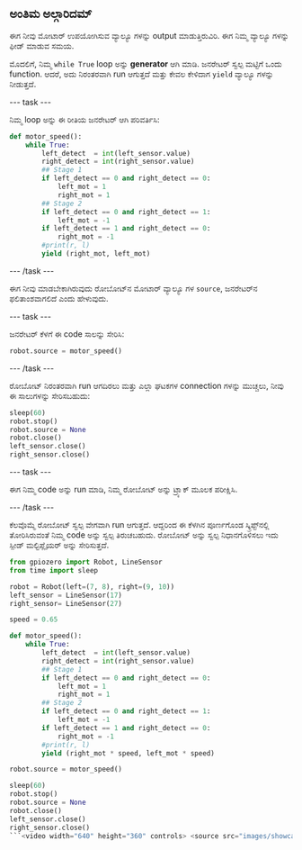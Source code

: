 ## ಅಂತಿಮ ಅಲ್ಗಾರಿದಮ್

ಈಗ ನೀವು ಮೋಟಾರ್ ಉಪಯೋಗಿಸುವ ವ್ಯಾಲ್ಯೂ ಗಳನ್ನು output ಮಾಡುತ್ತಿರುವಿರಿ. ಈಗ ನಿಮ್ಮ ವ್ಯಾಲ್ಯೂ ಗಳನ್ನು ಫೀಡ್ ಮಾಡುವ ಸಮಯ.

ಮೊದಲಿಗೆ, ನಿಮ್ಮ `while True` loop ಅನ್ನು **generator** ಆಗಿ ಮಾಡಿ. ಜನರೇಟರ್ ಸ್ವಲ್ಪ ಮಟ್ಟಿಗೆ ಒಂದು function. ಆದರೆ, ಅದು ನಿರಂತರವಾಗಿ run ಆಗುತ್ತದೆ ಮತ್ತು ಕೇವಲ ಕೇಳಿದಾಗ `yield` ವ್ಯಾಲ್ಯೂ ಗಳನ್ನು ನೀಡುತ್ತದೆ.

\--- task \---

ನಿಮ್ಮ loop ಅನ್ನು ಈ ರೀತಿಯ ಜನರೇಟರ್ ಆಗಿ ಪರಿವರ್ತಿಸಿ:

```python
def motor_speed():
    while True:
        left_detect  = int(left_sensor.value)
        right_detect = int(right_sensor.value)
        ## Stage 1
        if left_detect == 0 and right_detect == 0:
            left_mot = 1
            right_mot = 1
        ## Stage 2
        if left_detect == 0 and right_detect == 1:
            left_mot = -1
        if left_detect == 1 and right_detect == 0:
            right_mot = -1
        #print(r, l)
        yield (right_mot, left_mot)
```

\--- /task \---

ಈಗ ನೀವು ಮಾಡಬೇಕಾಗಿರುವುದು ರೋಬೋಟ್‌ನ ಮೋಟಾರ್ ವ್ಯಾಲ್ಯೂ ಗಳ `source`, ಜನರೇಟರ್‌ನ ಫಲಿತಾಂಶವಾಗಲಿದೆ ಎಂದು ಹೇಳುವುದು.

\--- task \---

ಜನರೇಟರ್ ಕೆಳಗೆ ಈ code ಸಾಲನ್ನು ಸೇರಿಸಿ:

```python
robot.source = motor_speed()
```

\--- /task \---

ರೋಬೋಟ್ ನಿರಂತರವಾಗಿ run ಆಗದಿರಲು ಮತ್ತು ಎಲ್ಲಾ ಘಟಕಗಳ connection ಗಳನ್ನು ಮುಚ್ಚಲು, ನೀವು ಈ ಸಾಲುಗಳನ್ನು ಸೇರಿಸಬಹುದು:

```python
sleep(60)
robot.stop()
robot.source = None
robot.close()
left_sensor.close()
right_sensor.close()
```

\--- task \---

ಈಗ ನಿಮ್ಮ code ಅನ್ನು run ಮಾಡಿ, ನಿಮ್ಮ ರೋಬೋಟ್ ಅನ್ನು ಟ್ರ್ಯಾಕ್ ಮೂಲಕ ಪರೀಕ್ಷಿಸಿ.

\--- /task \---

ಕೆಲವೊಮ್ಮೆ ರೋಬೋಟ್ ಸ್ವಲ್ಪ ವೇಗವಾಗಿ run ಆಗುತ್ತದೆ. ಆದ್ದರಿಂದ ಈ ಕೆಳಗಿನ ಪೂರ್ಣಗೊಂಡ ಸ್ಕ್ರಿಪ್ಟ್‌ನಲ್ಲಿ ತೋರಿಸಿರುವಂತೆ ನಿಮ್ಮ code ಅನ್ನು ಸ್ವಲ್ಪ ತಿರುಚಬಹುದು. ರೋಬೋಟ್ ಅನ್ನು ಸ್ವಲ್ಪ ನಿಧಾನಗೊಳಿಸಲು ಇದು ಸ್ಪೀಡ್ ಮಲ್ಟಿಪ್ಲೈಯರ್ ಅನ್ನು ಸೇರಿಸುತ್ತದೆ.

```python
from gpiozero import Robot, LineSensor
from time import sleep

robot = Robot(left=(7, 8), right=(9, 10)) 
left_sensor = LineSensor(17)
right_sensor= LineSensor(27)

speed = 0.65

def motor_speed():
    while True:
        left_detect  = int(left_sensor.value)
        right_detect = int(right_sensor.value)
        ## Stage 1
        if left_detect == 0 and right_detect == 0:
            left_mot = 1
            right_mot = 1
        ## Stage 2
        if left_detect == 0 and right_detect == 1:
            left_mot = -1
        if left_detect == 1 and right_detect == 0:
            right_mot = -1
        #print(r, l)
        yield (right_mot * speed, left_mot * speed)

robot.source = motor_speed()

sleep(60)
robot.stop()
robot.source = None
robot.close()
left_sensor.close()
right_sensor.close()
```<video width="640" height="360" controls> <source src="images/showcase.webm" type="video/webm"> ನಿಮ್ಮ ಬ್ರೌಸರ್ ವೆಬ್‌ಎಂ ವೀಡಿಯೊವನ್ನು ಬೆಂಬಲಿಸುವುದಿಲ್ಲ, ಆದ್ದರಿಂದ Firefox ಅಥವಾ Chrome ಅನ್ನು ಪ್ರಯತ್ನಿಸಿ. </video>